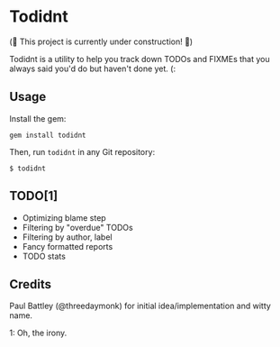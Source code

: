 Todidnt
====

(:construction: This project is currently under construction! :construction:)

Todidnt is a utility to help you track down TODOs and FIXMEs that you always
said you'd do but haven't done yet. (:

Usage
----

Install the gem:

    gem install todidnt

Then, run `todidnt` in any Git repository:

    $ todidnt

TODO[1]
----

- Optimizing blame step
- Filtering by "overdue" TODOs
- Filtering by author, label
- Fancy formatted reports
- TODO stats

Credits
----

Paul Battley (@threedaymonk) for initial idea/implementation and witty name.

1: Oh, the irony.
